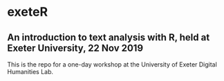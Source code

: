 # exeteR

## An introduction to text analysis with R, held at Exeter University, 22 Nov 2019

This is the repo for a one-day workshop at the University of Exeter Digital Humanities Lab.
